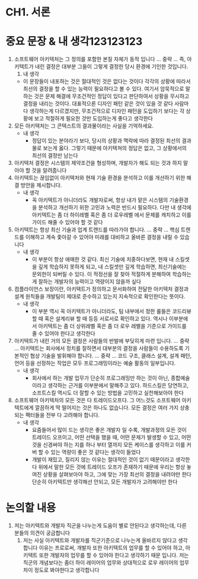 # CH1. 서론

# 중요 문장 & 내 생각123123123

1. 소프트웨어 아키텍처는 그 정의를 포함한 본질 자체가 동적 입니다 … 중략 … 즉, 아키텍트가 내린 결정은 대부분 그들이 그렇게 결정한 당시 환경에 기인한 것입니다.
    1. 내 생각
    - 이 문장들이 내포하는 것은 절대적인 것은 없다는 것이다 각각의 상황에 따라서 최선의 결정을 할 수 있는 능력이 필요하다고 볼 수 있다. 여기서 암묵적으로 말하는 것은 문제 해결에 무조건적인 정답이 있다고 판단하여서 상황을 무시하고 결정을 내리는 것이다. 대표적으론 디자인 패턴 같은 것이 있을 것 같다 사람마다 생각하는게 다르겠지만, 무조건적으로 디자인 패턴을 도입하기 보다는 각 상황에 보고 적절하게 필요한 것만 도입하는게 좋다고 생각한다
2. 모든 아키텍처는 그 콘텍스트의 결과물이라는 사실을 기억하세요.
    - 내 생각
        - 정답이 있는 분야라기 보다, 당시의 상황과 맥락에 따라 결정된 최선의 결과물로 보는게 옳다. 그렇기 때문에 아키텍쳐의 정답은 없고, 그 상황에서의 최선의 결정만 남는다
3. 아키텍처 결정은 시스템의 제약조건을 형성하며, 개발자가 해도 되는 것과 하지 말아야 할 것을 알려줍니다
4. 아키텍트는 끊임없이 아키텍처와 현재 기술 환경을 분석하고 이를 개선하기 위한 해결 방안을 제시합니다.
    - 내 생각
        - 꼭 아키텍트가 아니더라도 개발자로써, 항상 내가 맡은 시스템의 기술환경을 분석하고 개선하기 위한 고민과 노력은 반드시 필요하다. 다만 내 생각에 아키텍트는 좀 더 하이레벨 혹은 좀 더 로우레벨 에서 문제를 캐치하고 이를 가이드 해줄 수 있어야 할 것 같다
5. 아키텍트는 항상 최신 기술과 업계 트렌드를 따라가야 합니다. … 중략 … 핵심 트렌드를 이해하고 계속 좇아갈 수 있어야 미래를 대비하고 올바른 결정을 내릴 수 있습니다
    - 내 생각
        - 이 부분이 항상 애매한 것 같다. 최신 기술에 치중하다보면, 현재 내 스킬셋을 깊게 학습하지 못하게 되고, 내 스킬셋만 깊게 학습하면, 최신기술에는 문외한이 되버릴 수 있다. 이 적정선을 잘 찾아 적절하게 분해하여 학습하는게 잘하는 개발자의 능력이고 역량이지 않을까 싶다
6. 컴플라이언스 보장이란, 아키텍트가 정의하고 문서화하여 전달한 아키텍처 결정과 설계 원칙들을 개발팀이 제대로 준수하고 있는지 지속적으로 확인한다는 뜻이다.
    - 내 생각
        - 이 부분 역시 꼭 아키텍트가 아니더라도, 팀 내부에서 정한 룰들은 코드리뷰할 때 혹은 설계리뷰 할 때 등등 서로서로 확인하고 있다. 역시나 이부분에서 아키텍트는 좀 더 상위레벨 혹은 좀 더 로우 레벨을 기준으로 가이드를 줄 수 있어야 한다고 생각한다
7. 아키텍트가 내린 거의 모든 결정은 사람들의 반발에 부딪히게 마련 입니다. … 중략 … 아키텍트는 회사에서 정치를 잘하면서 대부분의 결정을 사람들이 수용하도록 기본적인 협상 기술을 발휘해야 합니다. … 중략 … 코드 구조, 클래스 설계, 설계 패턴, 언어 등을 선정하는 작업은 모두 프로그래밍이라는 예술 활동의 일부입니다.
    - 내 생각
        - 회사에서 하는 개발 업무가 단순히 프로그래밍만 하는 것이 아닌, 종합예술이라고 생각하는 근거를 이부분에서 말해주고 있다. 하드스킬은 당연하고, 소프트스킬 역시도 더 잘할 수 있는 방법을 고민하고 실천해보아야 한다
8. 소프트웨어 아키텍처의 모든 것은 다 트레이드오프다. 그 어느것도 소프트웨어 아키텍트에게 깔끔하게 딱 떨어지는 것은 하나도 없습니다. 모든 결정은 여러 가지 상충되는 팩터들을 전부 다 고려해야 합니다.
    - 내 생각
        - 요즘들어서 많이 드는 생각은 좋은 개발자 일 수록, 개발과정의 모든 것이 트레이드 오프이고, 어떤 선택을 했을 때, 어떤 문제가 발생할 수 있고, 어떤 것을 신경써야 하는 지를 하나 부터 열까지 모든 케이스를 생각하고 이를 커버 할 수 있는 역량이 좋은 것 같다는 생각이 들었다
        - 개발이 재밌고, 질리지 않는 이유는 절대적인 것이 없기 때문이라고 생각한다 위에서 말한 모든 것에 트레이드 오프가 존재하기 때문에 우리는 항상 놓여진 상황을 살펴보아야 하고, 그에 맞는 가장 최선의 결정을 내려야만 한다 단순히 아키텍트만 생각해선 안되고, 모든 개발자가 고려해야만 한다

# 논의할 내용

1. 저는 아키텍트와 개발자 직군을 나누는게 도움이 별로 안된다고 생각하는데, 다른 분들의 의견이 궁금합니다
    1. 저는 사실 아키텍트와 개발자를 직군기준으로 나누는게 올바르지 않다고 생각합니다 이유는 프로로써, 개발자 또한 아키텍트의 업무를 할 수 있어야 하고, 아키텍트 또한 개발자의 업무를 할 수 있어야 한다고 생각하기 때문 입니다. 저는 직군의 개념보다는 좀더 하이 레이어의 업무와 상대적으로 로우 레이어의 업무 차이 정도로 봐야한다고 생각합니다